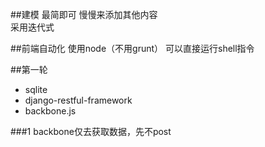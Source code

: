 ##建模
最简即可 慢慢来添加其他内容  
采用迭代式

##前端自动化
使用node（不用grunt） 可以直接运行shell指令

##第一轮
*  sqlite
*  django-restful-framework
*  backbone.js

###1
backbone仅去获取数据，先不post
